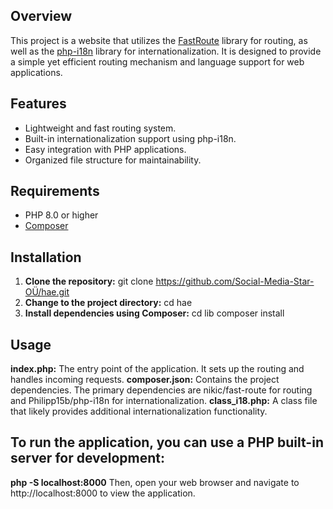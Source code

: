## Overview
This project is a website that utilizes the [FastRoute](https://github.com/nikic/FastRoute) library for routing, as well as the [php-i18n](https://github.com/Philipp15b/php-i18n) library for internationalization. 
It is designed to provide a simple yet efficient routing mechanism and language support for web applications.

## Features
- Lightweight and fast routing system.
- Built-in internationalization support using php-i18n.
- Easy integration with PHP applications.
- Organized file structure for maintainability.

## Requirements
- PHP 8.0 or higher
- [Composer](https://getcomposer.org/)

## Installation
1. **Clone the repository:**
   git clone https://github.com/Social-Media-Star-OÜ/hae.git
2. **Change to the project directory:**
   cd hae
3. **Install dependencies using Composer:**
   cd lib
   composer install

## Usage
**index.php:** 
The entry point of the application. It sets up the routing and handles incoming requests.
**composer.json:** 
Contains the project dependencies. The primary dependencies are nikic/fast-route for routing and Philipp15b/php-i18n for internationalization.
**class_i18.php:** 
A class file that likely provides additional internationalization functionality.

## To run the application, you can use a PHP built-in server for development:
**php -S localhost:8000**
Then, open your web browser and navigate to http://localhost:8000 to view the application.
